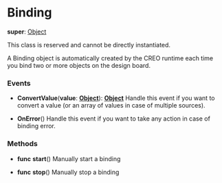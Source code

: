 # Binding

**super**: [Object](Object.md)

This class is reserved and cannot be directly instantiated.

A Binding object is automatically created by the CREO runtime each time you bind two or more objects on the design board.

### Events

* **ConvertValue**(**value**: <strong>[Object](../gravity/types.md)</strong>): <strong>[Object](../gravity/types.md)</strong> 
Handle this event if you want to convert a value (or an array of values in case of multiple sources).

* **OnError**()
Handle this event if you want to take any action in case of binding error.

</ul>

### Methods

* **func** **start**()
Manually start a binding

* **func** **stop**()
Manually stop a binding

</ul>

</ul>

